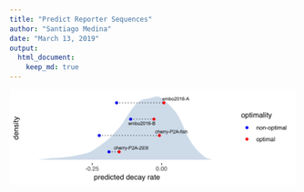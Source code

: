 ```yaml
---
title: "Predict Reporter Sequences"
author: "Santiago Medina"
date: "March 13, 2019"
output: 
  html_document:
    keep_md: true
---
```






![](./figures/reporterpredictions-1.png)<!-- -->

